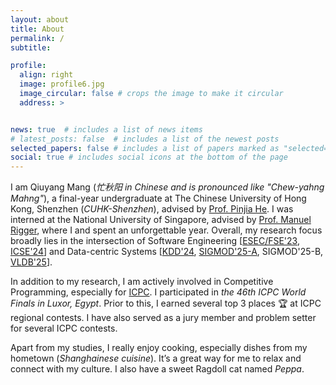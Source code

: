 ```yaml
---
layout: about
title: About
permalink: /
subtitle: 

profile:
  align: right
  image: profile6.jpg
  image_circular: false # crops the image to make it circular
  address: >


news: true  # includes a list of news items
# latest_posts: false  # includes a list of the newest posts
selected_papers: false # includes a list of papers marked as "selected={true}"
social: true # includes social icons at the bottom of the page
---
```


I am Qiuyang Mang (*忙秋阳 in Chinese and is pronounced like "Chew-yahng Mahng"*), a final-year undergraduate at The Chinese University of Hong Kong, Shenzhen (*CUHK-Shenzhen*), advised by [Prof. Pinjia He](https://pinjiahe.github.io/). I was interned at the National University of Singapore, advised by [Prof. Manuel Rigger](https://www.manuelrigger.at/), where I and spent an unforgettable year. Overall, my research focus broadly lies in the intersection of Software Engineering [[ESEC/FSE'23](https://arxiv.org/pdf/2308.07937), [ICSE'24](https://joyemang33.github.io/assets/pdf/GRev.pdf)] and Data-centric Systems [[KDD'24](https://arxiv.org/pdf/2402.05006), [SIGMOD'25-A](https://dl.acm.org/doi/pdf/10.1145/3698810), SIGMOD'25-B, [VLDB'25](https://arxiv.org/pdf/2406.00344)]. 

In addition to my research, I am actively involved in Competitive Programming, especially for [ICPC](https://icpc.global/). I participated in *the 46th ICPC World Finals in Luxor, Egypt*. Prior to this, I earned several top 3 places 🏆 at ICPC regional contests. I have also served as a jury member and problem setter for several ICPC contests. 

Apart from my studies, I really enjoy cooking, especially dishes from my hometown (*Shanghainese cuisine*). It’s a great way for me to relax and connect with my culture. I also have a sweet Ragdoll cat named *Peppa*.



